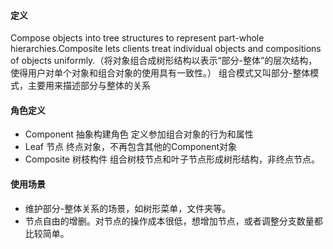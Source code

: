 #### 定义
Compose objects into tree structures to represent part-whole hierarchies.Composite lets clients treat individual objects and compositions of objects uniformly.（将对象组合成树形结构以表示“部分-整体”的层次结构，使得用户对单个对象和组合对象的使用具有一致性。）
组合模式又叫部分-整体模式，主要用来描述部分与整体的关系

#### 角色定义
- Component 抽象构建角色
  定义参加组合对象的行为和属性
- Leaf 节点
  终点对象，不再包含其他的Component对象
- Composite 树枝构件
  组合树枝节点和叶子节点形成树形结构，非终点节点。
  
#### 使用场景
- 维护部分-整体关系的场景，如树形菜单，文件夹等。
- 节点自由的增删。对节点的操作成本很低，想增加节点，或者调整分支数量都比较简单。      